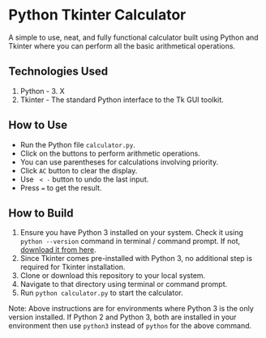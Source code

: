 # Python Tkinter Calculator

A simple to use, neat, and fully functional calculator built using Python and Tkinter where you can perform all the
basic arithmetical operations.

## Technologies Used

1. Python - 3. X
2. Tkinter - The standard Python interface to the Tk GUI toolkit.

## How to Use

- Run the Python file `calculator.py`.
- Click on the buttons to perform arithmetic operations.
- You can use parentheses for calculations involving priority.
- Click `AC` button to clear the display.
- Use ` < -` button to undo the last input.
- Press ` = ` to get the result.

## How to Build

1. Ensure you have Python 3 installed on your system. Check it using `python --version` command in terminal / command
   prompt. If not, [download it from here](https://www.python.org/downloads/).
2. Since Tkinter comes pre-installed with Python 3, no additional step is required for Tkinter installation.
3. Clone or download this repository to your local system.
4. Navigate to that directory using terminal or command prompt.
5. Run `python calculator.py` to start the calculator.


Note: Above instructions are for environments where Python 3 is the only version installed. If Python 2 and Python 3,
both are installed in your environment then use `python3` instead of `python` for the above command.
